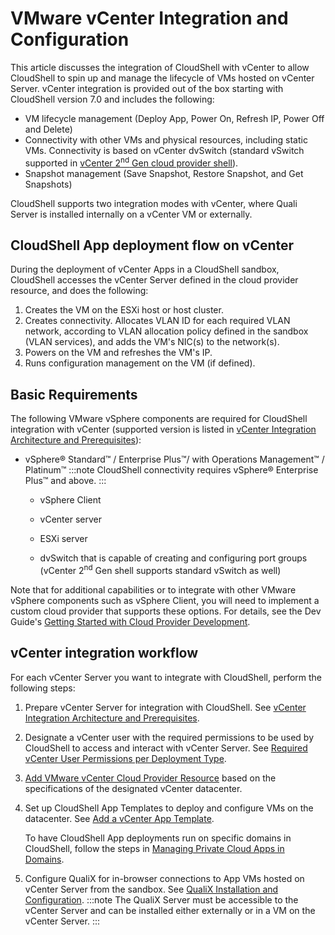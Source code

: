 # VMware vCenter Integration and Configuration

This article discusses the integration of CloudShell with vCenter to allow CloudShell to spin up and manage the lifecycle of VMs hosted on vCenter Server. vCenter integration is provided out of the box starting with CloudShell version 7.0 and includes the following:

- VM lifecycle management (Deploy App, Power On, Refresh IP, Power Off and Delete)
- Connectivity with other VMs and physical resources, including static VMs. Connectivity is based on vCenter dvSwitch (standard vSwitch supported in [vCenter 2<sup>nd</sup> Gen cloud provider shell](https://community.quali.com/repos/5386/vmware-vcenter-cloud-provider-shell-2g)).
- Snapshot management (Save Snapshot, Restore Snapshot, and Get Snapshots)

CloudShell supports two integration modes with vCenter, where Quali Server is installed internally on a vCenter VM or externally.

## CloudShell App deployment flow on vCenter

During the deployment of vCenter Apps in a CloudShell sandbox, CloudShell accesses the vCenter Server defined in the cloud provider resource, and does the following:

1. Creates the VM on the ESXi host or host cluster.
2. Creates connectivity. Allocates VLAN ID for each required VLAN network, according to VLAN allocation policy defined in the sandbox (VLAN services), and adds the VM's NIC(s) to the network(s).
3. Powers on the VM and refreshes the VM's IP.
4. Runs configuration management on the VM (if defined).

## Basic Requirements

The following VMware vSphere components are required for CloudShell integration with vCenter (supported version is listed in [vCenter Integration Architecture and Prerequisites](https://help.quali.com/Online%20Help/0.0/Portal/Content/Admn/vCenter-Prereqs.htm)):

- vSphere® Standard™ / Enterprise Plus™/ with Operations Management™ / Platinum™
    :::note
    CloudShell connectivity requires vSphere® Enterprise Plus™ and above.
    :::
    - vSphere Client
        
    - vCenter server
        
    - ESXi server
        
    - dvSwitch that is capable of creating and configuring port groups (vCenter 2<sup>nd</sup> Gen shell supports standard vSwitch as well)
        

Note that for additional capabilities or to integrate with other VMware vSphere components such as vSphere Client, you will need to implement a custom cloud provider that supports these options. For details, see the Dev Guide's [Getting Started with Cloud Provider Development](https://help.quali.com/Online%20Help/0.0/Portal/Content/DevGuide/Cld-Prvdrs/Getting-Started.htm).

## vCenter integration workflow

For each vCenter Server you want to integrate with CloudShell, perform the following steps:

1. Prepare vCenter Server for integration with CloudShell. See [vCenter Integration Architecture and Prerequisites](https://help.quali.com/Online%20Help/0.0/Portal/Content/Admn/vCenter-Prereqs.htm).
2. Designate a vCenter user with the required permissions to be used by CloudShell to access and interact with vCenter Server. See [Required vCenter User Permissions per Deployment Type](https://help.quali.com/Online%20Help/0.0/Portal/Content/Admn/vCenter-User-Prmsn.htm).
3. [Add VMware vCenter Cloud Provider Resource](https://help.quali.com/Online%20Help/0.0/Portal/Content/Admn/vCenter-Cld-Prvdr-Rsc.htm) based on the specifications of the designated vCenter datacenter.
4. Set up CloudShell App Templates to deploy and configure VMs on the datacenter. See [Add a vCenter App Template](https://help.quali.com/Online%20Help/0.0/Portal/Content/Admn/vCenter-App.htm).
    
    To have CloudShell App deployments run on specific domains in CloudShell, follow the steps in [Managing Private Cloud Apps in Domains](https://help.quali.com/Online%20Help/0.0/Portal/Content/Admn/Mng-Prvt-Cld-Apps-in-Dmns.htm).
5. Configure QualiX for in-browser connections to App VMs hosted on vCenter Server from the sandbox. See [QualiX Installation and Configuration](https://help.quali.com/Online%20Help/0.0/Portal/Content/QualiX/Qualix.htm).
   :::note
   The QualiX Server must be accessible to the vCenter Server and can be installed either externally or in a VM on the vCenter Server.
   :::